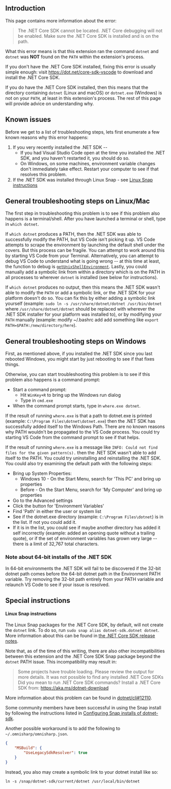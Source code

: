 ## Introduction

This page contains more information about the error:

> The .NET Core SDK cannot be located. .NET Core debugging will not be enabled. Make sure the .NET Core SDK is installed and is on the path.

What this error means is that this extension ran the command `dotnet` and `dotnet` was **NOT** found on the `PATH` within the extension's process.

If you don't have the .NET Core SDK installed, fixing this error is usually simple enough: visit https://dot.net/core-sdk-vscode to download and install the .NET Core SDK.

If you do have the .NET Core SDK installed, then this means that the directory containing `dotnet` (Linux and macOS) or `dotnet.exe` (Windows) is not on your `PATH`, at least in this extension's process. The rest of this page will provide advice on understanding why.

## Known issues

Before we get to a list of troubleshooting steps, lets first enumerate a few known reasons why this error happens:

1. If you very recently installed the .NET SDK --
   * If you had Visual Studio Code open at the time you installed the .NET SDK, and you haven't restarted it, you should do so.
   * On Windows, on some machines, environment variable changes don't immediately take effect. Restart your computer to see if that resolves this problem.
2. If the .NET SDK was installed through Linux Snap - see [Linux Snap instructions](#linux-snap-instructions)

## General troubleshooting steps on Linux/Mac

The first step in troubleshooting this problem is to see if this problem also happens is a terminal/shell. After you have launched a terminal or shell, type in `which dotnet`.

If `which dotnet` produces a PATH, then the .NET SDK was able to successfully modify the PATH, but VS Code isn't picking it up. VS Code attempts to scrape the environment by launching the default shell under the covers. But this process can be fragile. You can attempt to work around this by starting VS Code from your Terminal. Alternatively, you can attempt to debug VS Code to understand what is going wrong -- at this time at least, the function to debug is [`getUnixShellEnvironment`](https://github.com/microsoft/vscode/blob/ab10e26096a5494b68bc709a405a0dddeb227e0b/src/vs/code/node/shellEnv.ts#L13). Lastly, you could manually add a symbolic link from within a directory which is on the PATH in all processes to wherever `dotnet` is installed (see below for instructions).

If `which dotnet` produces no output, then this means the .NET SDK wasn't able to modify the `PATH` or add a symbolic link, or the .NET SDK for your platform doesn't do so. You can fix this by either adding a symbolic link yourself (example: `sudo ln -s /usr/share/dotnet/dotnet /usr/bin/dotnet` where `/usr/share/dotnet/dotnet` should be replaced with wherever the .NET SDK installer for your platform was installed to), or by modifying your `PATH` manually (example: modify ~/.bashrc add add something like `export PATH=$PATH:/new/directory/here`).

## General troubleshooting steps on Windows

First, as mentioned above, if you installed the .NET SDK since you last rebooted Windows, you might start by just rebooting to see if that fixes things.

Otherwise, you can start troubleshooting this problem is to see if this problem also happens is a command prompt:

* Start a command prompt:
    * Hit `WinKey+R` to bring up the Windows run dialog
    * Type in `cmd.exe`
* When the command prompt starts, type in `where.exe dotnet`.

If the result of running `where.exe` is that a path to dotnet.exe is printed (example: `C:\Program Files\dotnet\dotnet.exe`) then the .NET SDK has successfully added itself to the Windows Path. There are no known reasons why PATH wouldn't be propagated to the VS Code process. You could try starting VS Code from the command prompt to see if that helps.

If the result of running `where.exe` is a message like `INFO: Could not find files for the given pattern(s).` then the .NET SDK wasn't able to add itself to the PATH. You could try uninstalling and reinstalling the .NET SDK. You could also try examining the default path with the following steps:

* Bring up System Properties:
    * Windows 10 - On the Start Menu, search for 'This PC' and bring up properties
    * Before - On the Start Menu, search for 'My Computer' and bring up properties
* Go to the Advanced settings
* Click the button for 'Environment Variables'
* Find 'Path' in either the user or system list
* See if the dotnet.exe directory (example: `C:\Program Files\dotnet`) is in the list. If not you could add it.
* If it is in the list, you could see if maybe another directory has added it self incorrectly (example: added an opening quote without a trailing quote), or if the set of environment variables has grown very large -- there is a limit of 32,767 total characters.

### Note about 64-bit installs of the .NET SDK

In 64-bit environments the .NET SDK will fail to be discovered if the 32-bit dotnet path comes before the 64-bit dotnet path in the Environment PATH variable. Try removing the 32-bit path entirely from your PATH variable and relaunch VS Code to see if your issue is resolved.

## Special instructions

#### Linux Snap instructions

The Linux Snap packages for the .NET Core SDK, by default, will not create the `dotnet` link. To do so, run `sudo snap alias dotnet-sdk.dotnet dotnet`. More information about this can be found in [the .NET Core SDK release notes](https://github.com/dotnet/core/blob/master/release-notes/3.1/3.1.0/3.1.0-install-instructions.md#install-using-snap).

Note that, as of the time of this writing, there are also other incompatibilities between this extension and the .NET Core SDK Snap package beyond the `dotnet` PATH issue. This incompatibility may result in:

> Some projects have trouble loading. Please review the output for more details.
> It was not possible to find any installed .NET Core SDKs
> Did you mean to run .NET Core SDK commands? Install a .NET Core SDK from:
> 	https://aka.ms/dotnet-download

More information about this problem can be found in [dotnet/cli#12110](https://github.com/dotnet/cli/issues/12110).

Some community members have been successful in using the Snap install by following the instructions listed in [Configuring Snap installs of dotnet-sdk](https://github.com/dotnet/vscode-csharp/wiki/Configuring-Snap-installs-of-dotnet-sdk).

Another possible workaround is to add the following to `~/.omnisharp/omnisharp.json`.

```json
{
    "MSBuild": {
        "UseLegacySdkResolver": true
    }
}
```

Instead, you also may create a symbolic link to your dotnet install like so:

`ln -s /snap/dotnet-sdk/current/dotnet /usr/local/bin/dotnet`
